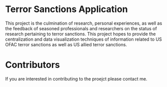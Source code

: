 # Terror Sanctions Application

This project is the culmination of research, personal experiences, as well as the feedback of seasoned
professionals and researchers on the status of research pertaining to terror sanctions. This project hopes to provide the centralization and data visualization techniques of information related to US OFAC terror sanctions as well as US allied terror sanctions. 

# Contributors

If you are interested in contributing to the proejct please contact me.
